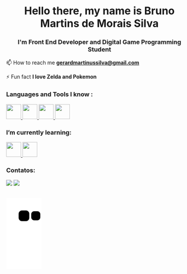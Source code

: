 <h1 align="center">Hello there, my name is Bruno Martins de Morais Silva</h1>
<h3 align="center">I'm Front End Developer and Digital Game Programming Student  </h3>

📫 How to reach me **gerardmartinussilva@gmail.com**

⚡ Fun fact **I love Zelda and Pokemon**

<h3 align="left">Languages and Tools I know :</h3>
<p align="left">

  <!--  Languages  -->
  
<a href="https://angular.io/" target="_blank" rel="noreferrer"> 
  <img src="https://cdn.jsdelivr.net/gh/devicons/devicon/icons/angularjs/angularjs-plain.svg" width="40" height="40"/> </a>
  
<a href="https://react.dev/" target="_blank" rel="noreferrer"> 
  <img src="https://cdn.jsdelivr.net/gh/devicons/devicon/icons/react/react-original-wordmark.svg" width="40" height="40"/> </a>

<a href="https://sass-lang.com/" target="_blank" rel="noreferrer"> 
  <img src="https://cdn.jsdelivr.net/gh/devicons/devicon/icons/sass/sass-original.svg" width="40" height="40"/> </a> 
  
<a href="https://getbootstrap.com/" target="_blank" rel="noreferrer"> 
  <img src="https://cdn.jsdelivr.net/gh/devicons/devicon/icons/bootstrap/bootstrap-plain.svg" width="40" height="40"/> </a>
  
<a href="https://unity.com/pt" target="_blank" rel="noreferrer"> 
  <i class="devicon-unity-original-wordmark"></i> </a> 
  
</p>

<h3 align="left">I’m currently learning:</h3>
<p align="left"> 
  <a href="https://www.typescriptlang.org/" target="_blank" rel="noreferrer"> 
    <img src="https://cdn.jsdelivr.net/gh/devicons/devicon/icons/typescript/typescript-original.svg" width="40" height="40"/> </a> 
  
  <a href="https://nodejs.org/en" target="_blank" rel="noreferrer"> 
    <img src="https://cdn.jsdelivr.net/gh/devicons/devicon/icons/nodejs/nodejs-plain-wordmark.svg" width="40" height="40"/> </a> 
</p>
  
  ### Contatos:

<div>
<a href = "mailto:gerardmartinussilva@gmail.com"><img src="https://img.shields.io/badge/Gmail-D14836?style=for-the-badge&logo=gmail&logoColor=white" target="_blank"></a>
<a href="https://www.linkedin.com/in/gerardmartinus" target="_blank"><img src="https://img.shields.io/badge/-LinkedIn-%230077B5?style=for-the-badge&logo=linkedin&logoColor=white" target="_blank"></a>   
</div>

##
![Snake animation](https://github.com/ArthurSouto/ArthurSouto/blob/output/github-contribution-grid-snake.svg)
